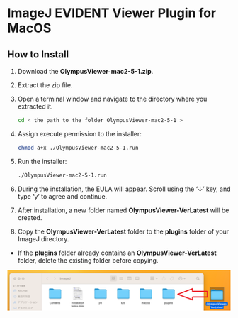 
# ImageJ EVIDENT Viewer Plugin for MacOS

## How to Install

1. Download the **OlympusViewer-mac2-5-1.zip**.

2. Extract the zip file.

3. Open a terminal window and navigate to the directory where you extracted it.

   ```bash
   cd < the path to the folder OlympusViewer-mac2-5-1 >
   ```

4. Assign execute permission to the installer:

   ```bash
   chmod a+x ./OlympusViewer-mac2-5-1.run
   ```

5. Run the installer:

   ```bash
   ./OlympusViewer-mac2-5-1.run
   ```

6. During the installation, the EULA will appear. Scroll using the ‘↓’ key, and type ‘y’ to agree and continue.
7. After installation, a new folder named **OlympusViewer-VerLatest** will be created.
8. Copy the **OlympusViewer-VerLatest** folder to the **plugins** folder of your ImageJ directory.
- If the **plugins** folder already contains an **OlympusViewer-VerLatest** folder, delete the existing folder before copying.

![enter image description here](https://raw.githubusercontent.com/evident-imagejplugin/evident-viewer-guide/refs/heads/main/EvidentViewer_Installation_Guide_mac_pic_1.png)
     
